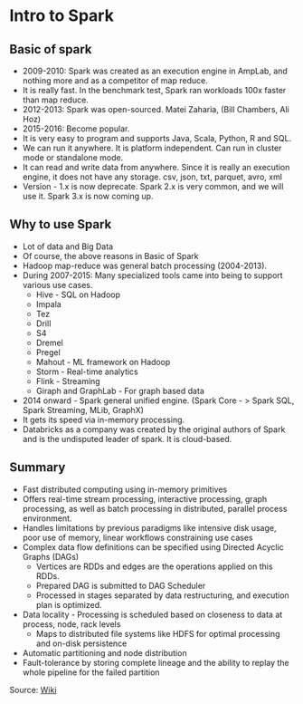 # Intro to Spark

## Basic of spark
* 2009-2010: Spark was created as an execution engine in AmpLab, and nothing more and as a competitor of map reduce.
* It is really fast. In the benchmark test, Spark ran workloads 100x faster than map reduce.
* 2012-2013: Spark was open-sourced. Matei Zaharia, (Bill Chambers, Ali Hoz)
* 2015-2016: Become popular.
* It is very easy to program and supports Java, Scala, Python, R and SQL.
* We can run it anywhere. It is platform independent. Can run in cluster mode or standalone mode.
* It can read and write data from anywhere. Since it is really an execution engine, it does not have any storage. csv, json, txt, parquet, avro, xml
* Version - 1.x is now deprecate. Spark 2.x is very common, and we will use it. Spark 3.x is now coming up.

## Why to use Spark
* Lot of data and Big Data
* Of course, the above reasons in Basic of Spark
* Hadoop map-reduce was general batch processing (2004-2013). 
* During 2007-2015: Many specialized tools came into being to support various use cases.
  * Hive - SQL on Hadoop
  * Impala
  * Tez
  * Drill
  * S4
  * Dremel
  * Pregel
  * Mahout - ML framework on Hadoop
  * Storm - Real-time analytics
  * Flink - Streaming
  * Giraph and GraphLab - For graph based data
* 2014 onward - Spark general unified engine. (Spark Core - > Spark SQL, Spark Streaming, MLib, GraphX)
* It gets its speed via in-memory processing.
* Databricks as a company was created by the original authors of Spark and is the undisputed leader of spark. It is cloud-based.

## Summary
* Fast distributed computing using in-memory primitives
* Offers real-time stream processing, interactive processing, graph processing, as well as batch processing in distributed, parallel process environment.
* Handles limitations by previous paradigms like intensive disk usage, poor use of memory, linear workflows constraining use cases
* Complex data flow definitions can be specified using Directed Acyclic Graphs (DAGs)
  * Vertices are RDDs and edges are the operations applied on this RDDs.
  * Prepared DAG is submitted to DAG Scheduler
  * Processed in stages separated by data restructuring, and execution plan is optimized.
* Data locality - Processing is scheduled based on closeness to data at process, node, rack levels
  * Maps to distributed file systems like HDFS for optimal processing and on-disk persistence
* Automatic partitioning and node distribution
* Fault-tolerance by storing complete lineage and the ability to replay the whole pipeline for the failed partition

Source: [Wiki](https://en.wikipedia.org/wiki/Apache_Spark)
